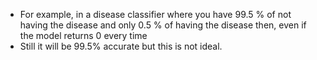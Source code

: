 - For example, in a disease classifier where you have 99.5 % of not having the disease and only 0.5 % of having the disease then, even if the model returns 0 every time
- Still it will be 99.5% accurate but this is not ideal.